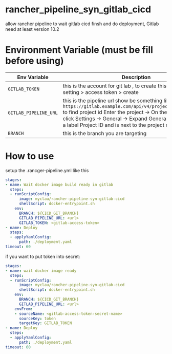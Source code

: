 # rancher_pipeline_syn_gitlab_cicd
allow rancher pipeline to wait gitlab cicd finsh and do deployment, Gitlab need at least version 10.2


# Environment Variable (must be fill before using)
| Env Variable | Description |
| --- | --- |
| `GITLAB_TOKEN` | this is the account for git lab , to create this login to gitlab > setting > access token > create |
| `GITLAB_PIPELINE_URL` | this is the pipeline url show be something like `https://gitlab.example.com/api/v4/projects/:id/pipelines` to find project id Enter the project -> On the Left Hand menu click Settings -> General -> Expand General Settings -> It has a label Project ID and is next to the project name |
| `BRANCH` | this is the branch you are targeting |

# How to use
setup the .rancger-pipeline.yml like this
``` yml
stages:
- name: Wait docker image build ready in gitlab
  steps:
  - runScriptConfig:
      image: myclau/rancher-pipeline-syn-gitlab-cicd
      shellScript: docker-entrypoint.sh
    env:
      BRANCH: ${CICD_GIT_BRANCH}
      GITLAB_PIPELINE_URL: <url>
      GITLAB_TOKEN: <gitlab-access-token>
- name: Deploy
  steps:
  - applyYamlConfig:
      path: ./deployment.yaml
timeout: 60

```
if you want to put token into secret:
```yml
stages:
- name: wait docker image ready
  steps:
  - runScriptConfig:
      image: myclau/rancher-pipeline-syn-gitlab-cicd
      shellScript: docker-entrypoint.sh
    env:
      BRANCH: ${CICD_GIT_BRANCH}
      GITLAB_PIPELINE_URL: <url>
    envFrom:
    - sourceName: <gitlab-access-token-secret-name>
      sourceKey: token
      targetKey: GITLAB_TOKEN
- name: Deploy
  steps:
  - applyYamlConfig:
      path: ./deployment.yaml
timeout: 60

```

